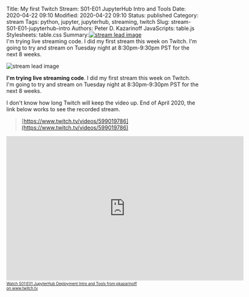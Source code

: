 Title: My first Twitch Stream: S01-E01 JupyterHub Intro and Tools
Date: 2020-04-22 09:10
Modified: 2020-04-22 09:10
Status: published
Category: stream
Tags: python, jupyter, jupyterhub, streaming, twitch
Slug: stream-S01-E01-jupyterhub-intro
Authors: Peter D. Kazarinoff
JavaScripts: table.js
Stylesheets: table.css
Summary:[![stream lead image]({static}/posts/stream/images/stream_lead_image.png)]({filename}/posts/stream/stream-2020-S01-E01.md)<br>I'm trying live streaming code. I did my first stream this week on Twitch. I'm going to try and stream on Tuesday night at 8:30pm-9:30pm PST for the next 8 weeks.

![stream lead image]({static}/posts/stream/images/stream_lead_image.png)

**I'm trying live streaming code**. I did my first stream this week on Twitch. I'm going to try and stream on Tuesday night at 8:30pm-9:30pm PST for the next 8 weeks.

I don't know how long Twitch will keep the video up. End of April 2020, the link below works to see the recorded stream.

 > [https://www.twitch.tv/videos/599019786](https://www.twitch.tv/videos/599019786)

<iframe src="https://player.twitch.tv/?autoplay=false&t=00h04m46s&video=v599019786" frameborder="0" allowfullscreen="true" scrolling="no" height="378" width="620"></iframe><a href="https://www.twitch.tv/videos/599019786?t=00h04m46s&tt_content=text_link&tt_medium=vod_embed" style="padding:2px 0px 4px; display:block; width:345px; font-weight:normal; font-size:10px; text-decoration:underline;">Watch S01:E01 JupyterHub Deployment Intro and Tools from pkazarinoff on www.twitch.tv</a>
